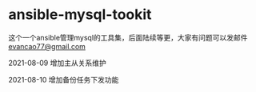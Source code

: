 # ansible-mysql-tookit
这个一个ansible管理mysql的工具集，后面陆续等更，大家有问题可以发邮件 evancao77@gmail.com

2021-08-09 增加主从关系维护

2021-08-10 增加备份任务下发功能
